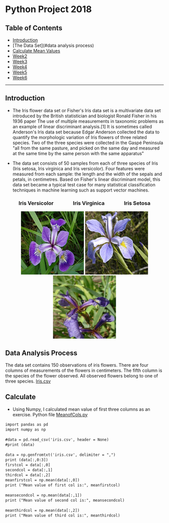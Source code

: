 # Python Project 2018


##  Table of Contents

- [Introduction](#introduction)
- [The Data Set](#data analysis process)
- [Calculate Mean Values](#calculate)
- [Week2](#week2)
- [Week3](#week3)
- [Week4](#week4)
- [Week5](#week5)
- [Week6](#week6)

---

## Introduction
- The Iris flower data set or Fisher's Iris data set is a multivariate data set introduced by the British statistician and biologist Ronald Fisher in his 1936 paper The use of multiple measurements in taxonomic problems as an example of linear discriminant analysis.[1] It is sometimes called Anderson's Iris data set because Edgar Anderson collected the data to quantify the morphologic variation of Iris flowers of three related species. Two of the three species were collected in the Gaspé Peninsula "all from the same pasture, and picked on the same day and measured at the same time by the same person with the same apparatus"

- The data set consists of 50 samples from each of three species of Iris (Iris setosa, Iris virginica and Iris versicolor). Four features were measured from each sample: the length and the width of the sepals and petals, in centimetres. Based on Fisher's linear discriminant model, this data set became a typical test case for many statistical classification techniques in machine learning such as support vector machines.

<h3 align="center">Iris Versicolor &nbsp;&nbsp;&nbsp;&nbsp; &nbsp;&nbsp;&nbsp;&nbsp;  &nbsp;&nbsp;&nbsp;&nbsp; 
Iris Virginica &nbsp;&nbsp;&nbsp;&nbsp;  &nbsp;&nbsp;&nbsp;&nbsp; &nbsp;&nbsp;&nbsp;&nbsp;  Iris Setosa</h3>

<p align="center">
    
  <img src="iris_versicolor.png" alt="Iris Versicolor" width="200" height="200"  />
  
  <img  src="Iris_virginica.jpg" alt="Iris Virginica" width="200" height="200"  />

  <img  src="Iris_setosa.jpg" alt="Iris Setosa" width="200" height="200"  />
  
  </p>
  
  
## Data Analysis Process
The data set contains 150 observations of iris flowers. There are four columns of measurements of the flowers in centimeters. The fifth column is the species of the flower observed. All observed flowers belong to one of three species. [Iris.csv](./iris.csv)


## Calculate
- Using Numpy, I calculated mean value of first three columns as an exercise. Python file [MeanofCols.py](./MeanofCols.py)
```
import pandas as pd
import numpy as np

#data = pd.read_csv('iris.csv', header = None)
#print (data)

data = np.genfromtxt('iris.csv', delimiter = ",")
print (data[:,0:3])
firstcol = data[:,0]
secondcol = data[:,1]
thirdcol = data[:,2]
meanfirstcol = np.mean(data[:,0])
print ("Mean value of first col is:", meanfirstcol)

meansecondcol = np.mean(data[:,1])
print ("Mean value of second col is:", meansecondcol)

meanthirdcol = np.mean(data[:,2])
print ("Mean value of third col is:", meanthirdcol)
```

